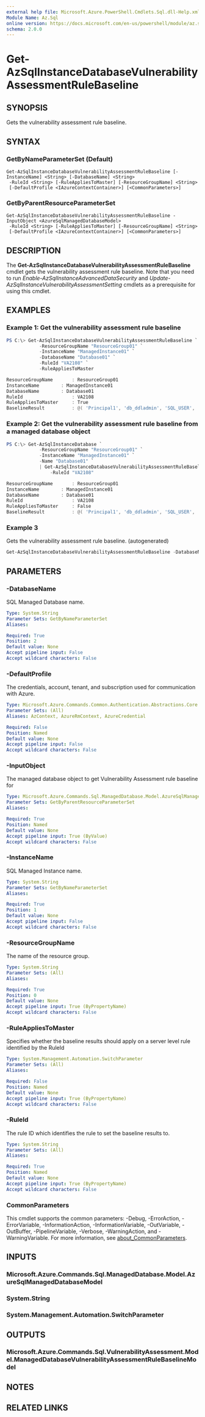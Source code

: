 ```yaml
---
external help file: Microsoft.Azure.PowerShell.Cmdlets.Sql.dll-Help.xml
Module Name: Az.Sql
online version: https://docs.microsoft.com/en-us/powershell/module/az.sql/get-azsqlinstancedatabasevulnerabilityassessmentrulebaseline
schema: 2.0.0
---
```


# Get-AzSqlInstanceDatabaseVulnerabilityAssessmentRuleBaseline

## SYNOPSIS
Gets the vulnerability assessment rule baseline.

## SYNTAX

### GetByNameParameterSet (Default)
```
Get-AzSqlInstanceDatabaseVulnerabilityAssessmentRuleBaseline [-InstanceName] <String> [-DatabaseName] <String>
 -RuleId <String> [-RuleAppliesToMaster] [-ResourceGroupName] <String>
 [-DefaultProfile <IAzureContextContainer>] [<CommonParameters>]
```

### GetByParentResourceParameterSet
```
Get-AzSqlInstanceDatabaseVulnerabilityAssessmentRuleBaseline -InputObject <AzureSqlManagedDatabaseModel>
 -RuleId <String> [-RuleAppliesToMaster] [-ResourceGroupName] <String>
 [-DefaultProfile <IAzureContextContainer>] [<CommonParameters>]
```

## DESCRIPTION
The **Get-AzSqlInstanceDatabaseVulnerabilityAssessmentRuleBaseline** cmdlet gets the vulnerability assessment rule baseline.
Note that you need to run *Enable-AzSqlInstanceAdvancedDataSecurity* and *Update-AzSqlInstanceVulnerabilityAssessmentSetting* cmdlets as a prerequisite for using this cmdlet.

## EXAMPLES

### Example 1: Get the vulnerability assessment rule baseline
```powershell
PS C:\> Get-AzSqlInstanceDatabaseVulnerabilityAssessmentRuleBaseline `
            -ResourceGroupName "ResourceGroup01" `
            -InstanceName "ManagedInstance01" `
            -DatabaseName "Database01" `
            -RuleId "VA2108" `
            -RuleAppliesToMaster

ResourceGroupName		: ResourceGroup01
InstanceName	    : ManagedInstance01
DatabaseName	    : Database01
RuleId		        	: VA2108
RuleAppliesToMaster    	: True
BaselineResult		    : @( 'Principal1', 'db_ddladmin', 'SQL_USER', 'None')  , @( 'Principal2', 'db_ddladmin', 'SQL_USER', 'None')
```

### Example 2: Get the vulnerability assessment rule baseline from a managed database object
```powershell
PS C:\> Get-AzSqlInstanceDatabase `
            -ResourceGroupName "ResourceGroup01" `
            -InstanceName "ManagedInstance01" `
            -Name "Database01" `
            | Get-AzSqlInstanceDatabaseVulnerabilityAssessmentRuleBaseline `
                -RuleId "VA2108"

ResourceGroupName		: ResourceGroup01
InstanceName	    : ManagedInstance01
DatabaseName	    : Database01
RuleId		        	: VA2108
RuleAppliesToMaster    	: False
BaselineResult		    : @( 'Principal1', 'db_ddladmin', 'SQL_USER', 'None')  , @( 'Principal2', 'db_ddladmin', 'SQL_USER', 'None')
```

### Example 3

Gets the vulnerability assessment rule baseline. (autogenerated)

```powershell <!-- Aladdin Generated Example --> 
Get-AzSqlInstanceDatabaseVulnerabilityAssessmentRuleBaseline -DatabaseName db1 -InstanceName 'ContosoManagedInstanceName' -ResourceGroupName 'ResourceGroup01' -RuleId 'VA2108'
```

## PARAMETERS

### -DatabaseName
SQL Managed Database name.

```yaml
Type: System.String
Parameter Sets: GetByNameParameterSet
Aliases:

Required: True
Position: 2
Default value: None
Accept pipeline input: False
Accept wildcard characters: False
```

### -DefaultProfile
The credentials, account, tenant, and subscription used for communication with Azure.

```yaml
Type: Microsoft.Azure.Commands.Common.Authentication.Abstractions.Core.IAzureContextContainer
Parameter Sets: (All)
Aliases: AzContext, AzureRmContext, AzureCredential

Required: False
Position: Named
Default value: None
Accept pipeline input: False
Accept wildcard characters: False
```

### -InputObject
The managed database object to get Vulnerability Assessment rule baseline for

```yaml
Type: Microsoft.Azure.Commands.Sql.ManagedDatabase.Model.AzureSqlManagedDatabaseModel
Parameter Sets: GetByParentResourceParameterSet
Aliases:

Required: True
Position: Named
Default value: None
Accept pipeline input: True (ByValue)
Accept wildcard characters: False
```

### -InstanceName
SQL Managed Instance name.

```yaml
Type: System.String
Parameter Sets: GetByNameParameterSet
Aliases:

Required: True
Position: 1
Default value: None
Accept pipeline input: False
Accept wildcard characters: False
```

### -ResourceGroupName
The name of the resource group.

```yaml
Type: System.String
Parameter Sets: (All)
Aliases:

Required: True
Position: 0
Default value: None
Accept pipeline input: True (ByPropertyName)
Accept wildcard characters: False
```

### -RuleAppliesToMaster
Specifies whether the baseline results should apply on a server level rule identified by the RuleId

```yaml
Type: System.Management.Automation.SwitchParameter
Parameter Sets: (All)
Aliases:

Required: False
Position: Named
Default value: None
Accept pipeline input: True (ByPropertyName)
Accept wildcard characters: False
```

### -RuleId
The rule ID which identifies the rule to set the baseline results to.

```yaml
Type: System.String
Parameter Sets: (All)
Aliases:

Required: True
Position: Named
Default value: None
Accept pipeline input: True (ByPropertyName)
Accept wildcard characters: False
```

### CommonParameters
This cmdlet supports the common parameters: -Debug, -ErrorAction, -ErrorVariable, -InformationAction, -InformationVariable, -OutVariable, -OutBuffer, -PipelineVariable, -Verbose, -WarningAction, and -WarningVariable. For more information, see [about_CommonParameters](http://go.microsoft.com/fwlink/?LinkID=113216).

## INPUTS

### Microsoft.Azure.Commands.Sql.ManagedDatabase.Model.AzureSqlManagedDatabaseModel

### System.String

### System.Management.Automation.SwitchParameter

## OUTPUTS

### Microsoft.Azure.Commands.Sql.VulnerabilityAssessment.Model.ManagedDatabaseVulnerabilityAssessmentRuleBaselineModel

## NOTES

## RELATED LINKS

